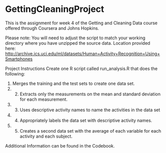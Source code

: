 # GettingCleaningProject

This is the assignment for week 4 of the Getting and Cleaning Data course offered through Coursera and Johns Hopkins.  

Please note: You will need to adjust the script to match your working directory where you have unzipped the source data. Location provided here: http://archive.ics.uci.edu/ml/datasets/Human+Activity+Recognition+Using+Smartphones 

Project Instructions
Create one R script called run_analysis.R that does the following: 
1. Merges the training and the test sets to create one data set. 
2. 2. Extracts only the measurements on the mean and standard deviation for each measurement. 
3. 3. Uses descriptive activity names to name the activities in the data set 
4. 4. Appropriately labels the data set with descriptive activity names. 
5. 5. Creates a second data set with the average of each variable for each activity and each subject.

Additional Information can be found in the Codebook.


